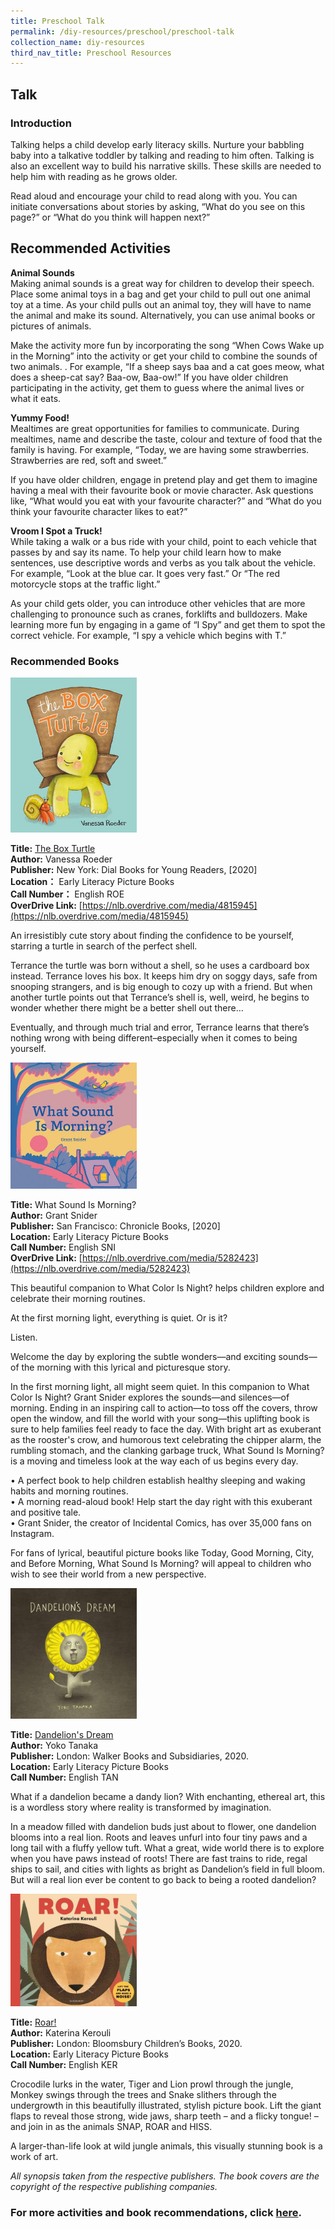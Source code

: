 ```yaml
---
title: Preschool Talk
permalink: /diy-resources/preschool/preschool-talk
collection_name: diy-resources
third_nav_title: Preschool Resources
---
```


## **Talk**

### **Introduction**

Talking helps a child develop early literacy skills. Nurture your babbling baby into a talkative toddler by talking and reading to him often. Talking is also an excellent way to build his narrative skills. These skills are needed to help him with reading as he grows older.

Read aloud and encourage your child to read along with you. You can initiate conversations about stories by asking, “What do you see on this page?” or “What do you think will happen next?”

## **Recommended Activities**

**Animal Sounds** <br>
Making animal sounds is a great way for children to develop their speech.  Place some animal toys in a bag and get your child to pull out one animal toy at a time. As your child pulls out an animal toy, they will have to name the animal and make its sound.  Alternatively, you can use animal books or pictures of animals. 

Make the activity more fun by incorporating the song “When Cows Wake up in the Morning” into the activity or get your child to combine the sounds of two animals. . For example, “If a sheep says baa and a cat goes meow, what does a sheep-cat say? Baa-ow, Baa-ow!” If you have older children participating in the activity, get them to guess where the animal lives or what it eats.

**Yummy Food!** <br>
Mealtimes are great opportunities for families to communicate. During mealtimes, name and describe the taste, colour and texture of food that the family is having. For example, “Today, we are having some strawberries. Strawberries are red, soft and sweet.”

If you have older children, engage in pretend play and get them to imagine having a meal with their favourite book or movie character. Ask questions like, “What would you eat with your favourite character?” and “What do you think your favourite character likes to eat?”

**Vroom I Spot a Truck!** <br>
While taking a walk or a bus ride with your child, point to each vehicle that passes by and say its name.  To help your child learn how to make sentences, use descriptive words and verbs as you talk about the vehicle. For example, “Look at the blue car. It goes very fast.” Or “The red motorcycle stops at the traffic light.”

As your child gets older, you can introduce other vehicles that are more challenging to pronounce such as cranes, forklifts and bulldozers. Make learning more fun by engaging in a game of “I Spy” and get them to spot the correct vehicle. For example, “I spy a vehicle which begins with T.”

### **Recommended Books**

<img src="/images/diyresources/preschool/the box turtle.jpg" alt="The Box Turtle" style="width:40%">

**Title:** [The Box Turtle](https://catalogue.nlb.gov.sg/cgi-bin/spydus.exe/ENQ/WPAC/BIBENQ?SETLVL=1&BRN=204389671) <br>
**Author:** Vanessa Roeder <br>
**Publisher:** New York: Dial Books for Young Readers, \[2020\] <br>
**Location：** Early Literacy Picture Books <br>
**Call Number：** English ROE <br>
**OverDrive Link:** [https://nlb.overdrive.com/media/4815945](https://nlb.overdrive.com/media/4815945) <br>

An irresistibly cute story about finding the confidence to be yourself, starring a turtle in search of the perfect shell.

Terrance the turtle was born without a shell, so he uses a cardboard box instead. Terrance loves his box. It keeps him dry on soggy days, safe from snooping strangers, and is big enough to cozy up with a friend. But when another turtle points out that Terrance’s shell is, well, weird, he begins to wonder whether there might be a better shell out there…

Eventually, and through much trial and error, Terrance learns that there’s nothing wrong with being different–especially when it comes to being yourself.

<img src="/images/diyresources/preschool/what sound is morning.jpg" alt="What sound is morning" style="width:40%">

**Title:** What Sound Is Morning? <br>
**Author:** Grant Snider <br>
**Publisher:** San Francisco: Chronicle Books, \[2020\] <br>
**Location:** Early Literacy Picture Books <br>
**Call Number:** English SNI <br>
**OverDrive Link:** [https://nlb.overdrive.com/media/5282423](https://nlb.overdrive.com/media/5282423) <br>

This beautiful companion to What Color Is Night? helps children explore and celebrate their morning routines.

At the first morning light, everything is quiet. Or is it?

Listen.

Welcome the day by exploring the subtle wonders—and exciting sounds—of the morning with this lyrical and picturesque story.

In the first morning light, all might seem quiet. In this companion to What Color Is Night? Grant Snider explores the sounds—and silences—of morning. Ending in an inspiring call to action—to toss off the covers, throw open the window, and fill the world with your song—this uplifting book is sure to help families feel ready to face the day. With bright art as exuberant as the rooster's crow, and humorous text celebrating the chipper alarm, the rumbling stomach, and the clanking garbage truck, What Sound Is Morning? is a moving and timeless look at the way each of us begins every day.

• A perfect book to help children establish healthy sleeping and waking habits and morning routines. <br>
• A morning read-aloud book! Help start the day right with this exuberant and positive tale. <br>
• Grant Snider, the creator of Incidental Comics, has over 35,000 fans on Instagram. <br>

For fans of lyrical, beautiful picture books like Today, Good Morning, City, and Before Morning, What Sound Is Morning? will appeal to children who wish to see their world from a new perspective.

<img src="/images/diyresources/preschool/dandelion's dream.jpg" alt="Dandelion's dream" style="width:40%">

**Title:** [Dandelion's Dream](https://catalogue.nlb.gov.sg/cgi-bin/spydus.exe/ENQ/WPAC/BIBENQ?SETLVL=1&BRN=204242090) <br>
**Author:** Yoko Tanaka <br>
**Publisher:** London: Walker Books and Subsidiaries, 2020. <br>
**Location:** Early Literacy Picture Books <br>
**Call Number:** English TAN <br>

What if a dandelion became a dandy lion? With enchanting, ethereal art, this is a wordless story where reality is transformed by imagination.

In a meadow filled with dandelion buds just about to flower, one dandelion blooms into a real lion. Roots and leaves unfurl into four tiny paws and a long tail with a fluffy yellow tuft. What a great, wide world there is to explore when you have paws instead of roots! There are fast trains to ride, regal ships to sail, and cities with lights as bright as Dandelion’s field in full bloom. But will a real lion ever be content to go back to being a rooted dandelion?

<img src="/images/diyresources/preschool/Roar!.jpg" alt="Roar" style="width:40%">

**Title:** [Roar!](https://catalogue.nlb.gov.sg/cgi-bin/spydus.exe/ENQ/WPAC/BIBENQ?SETLVL=1&BRN=205261751) <br>
**Author:** Katerina Kerouli <br>
**Publisher:** London: Bloomsbury Children’s Books, 2020. <br>
**Location:** Early Literacy Picture Books <br>
**Call Number:** English KER <br>

Crocodile lurks in the water, Tiger and Lion prowl through the jungle, Monkey swings through the trees and Snake slithers through the undergrowth in this beautifully illustrated, stylish picture book. Lift the giant flaps to reveal those strong, wide jaws, sharp teeth – and a flicky tongue! – and join in as the animals SNAP, ROAR and HISS.

A larger-than-life look at wild jungle animals, this visually stunning book is a work of art.

_All synopsis taken from the respective publishers. The book covers are the copyright of the respective publishing companies._

### **For more activities and book recommendations, click [here](/images/diyresources/preschool/ELPractices_Compiled01.pdf).**
